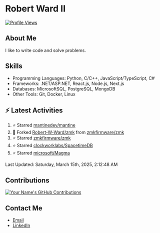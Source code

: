 
# Robert Ward II

[![Profile Views](https://komarev.com/ghpvc/?username=Robert-W-Ward)](https://github.com/Robert-W-Ward)

## About Me
I like to write code and solve problems.

## Skills
- Programming Languages: Python, C/C++, JavaScript/TypeScript, C#
- Frameworks: .NET/ASP.NET, React.js, Node.js, Next.js
- Databases: MicrosoftSQL, PostgreSQL, MongoDB
- Other Tools: Git, Docker, Linux

## :zap: Latest Activities
<!--RECENT_ACTIVITY:start-->
1. ⭐ Starred [mantinedev/mantine](https://github.com/mantinedev/mantine)
2. 🔱 Forked [Robert-W-Ward/zmk](https://github.com/Robert-W-Ward/zmk) from [zmkfirmware/zmk](https://github.com/zmkfirmware/zmk)
3. ⭐ Starred [zmkfirmware/zmk](https://github.com/zmkfirmware/zmk)
4. ⭐ Starred [clockworklabs/SpacetimeDB](https://github.com/clockworklabs/SpacetimeDB)
5. ⭐ Starred [microsoft/Magma](https://github.com/microsoft/Magma)
<!--RECENT_ACTIVITY:end-->

<!--RECENT_ACTIVITY:last_update-->
Last Updated: Saturday, March 15th, 2025, 2:12:48 AM
<!--RECENT_ACTIVITY:last_update_end-->

<!--END_SECTIN:activity-->
## Contributions
[![Your Name's GitHub Contributions](https://github-readme-streak-stats.herokuapp.com/?user=Robert-W-Ward&theme=radical)](https://github.com/your-username)

## Contact Me
- [Email](mailto:robertwesleyward2019@gmail.com)
- [LinkedIn](https://linkedin.com/in/https://www.linkedin.com/in/robert-ward-ii/)
